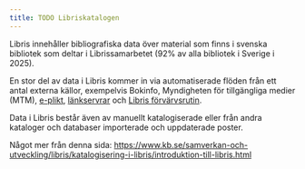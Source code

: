 ```yaml
---
title: TODO Libriskatalogen
---
```

Libris innehåller bibliografiska data över material som finns i svenska bibliotek som deltar i Librissamarbetet (92% av alla bibliotek i Sverige i 2025). 

En stor del av data i Libris kommer in via automatiserade flöden från ett antal externa källor, exempelvis Bokinfo, Myndigheten för tillgängliga medier (MTM), [e-plikt](https://www.kb.se/insamling-och-pliktleverans/lagar-och-forordningar.html), [länkservrar](https://www.kb.se/samverkan-och-utveckling/libris/att-anvanda-librisdata/e-resurser-fran-lankserver.html) och [Libris förvärvsrutin](https://www.kb.se/samverkan-och-utveckling/libris/att-anvanda-librisdata/forvarvsrutin-bibliotek.html).

Data i Libris består även av manuellt katalogiserade eller från andra kataloger och databaser importerade och uppdaterade poster.

Något mer från denna sida: https://www.kb.se/samverkan-och-utveckling/libris/katalogisering-i-libris/introduktion-till-libris.html